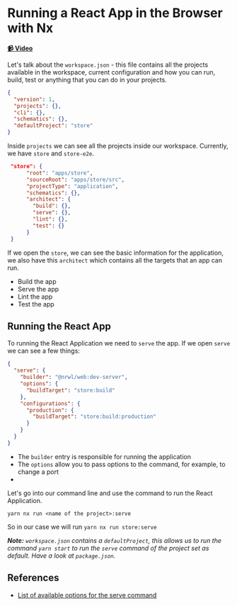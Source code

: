 # Running a React App in the Browser with Nx

**[📹 Video](https://egghead.io/lessons/egghead-running-a-react-app-in-the-browser-with-nx)**

Let's talk about the `workspace.json` - this file contains all the projects available in the workspace, current configuration and how you can run, build, test or anything that you can do in your projects.

```json
{
  "version": 1,
  "projects": {},
  "cli": {},
  "schematics": {},
  "defaultProject": "store"
}
```

Inside `projects` we can see all the projects inside our workspace. Currently, we have `store` and `store-e2e`.

```json
 "store": {
      "root": "apps/store",
      "sourceRoot": "apps/store/src",
      "projectType": "application",
      "schematics": {},
      "architect": {
        "build": {},
        "serve": {},
        "lint": {},
        "test": {}
      }
 }
```

If we open the `store`, we can see the basic information for the application, we also have this `architect` which contains all the targets that an app can run.

- Build the app
- Serve the app
- Lint the app
- Test the app

## Running the React App

To running the React Application we need to `serve` the app. If we open `serve` we can see a few things:

```json
{
  "serve": {
    "builder": "@nrwl/web:dev-server",
    "options": {
      "buildTarget": "store:build"
    },
    "configurations": {
      "production": {
        "buildTarget": "store:build:production"
      }
    }
  }
}
```

- The `builder` entry is responsible for running the application
- The `options` allow you to pass options to the command, for example, to change a port
-

Let's go into our command line and use the command to run the React Application.

```shell
yarn nx run <name of the project>:serve
```

So in our case we will run `yarn nx run store:serve`

_**Note:** `workspace.json` contains a `defaultProject`, this allows us to run the command `yarn start` to run the `serve` command of the project set as default. Have a look at `package.json`._

## References

- [List of available options for the serve command](https://nx.dev/latest/react/plugins/web/builders/dev-server)
